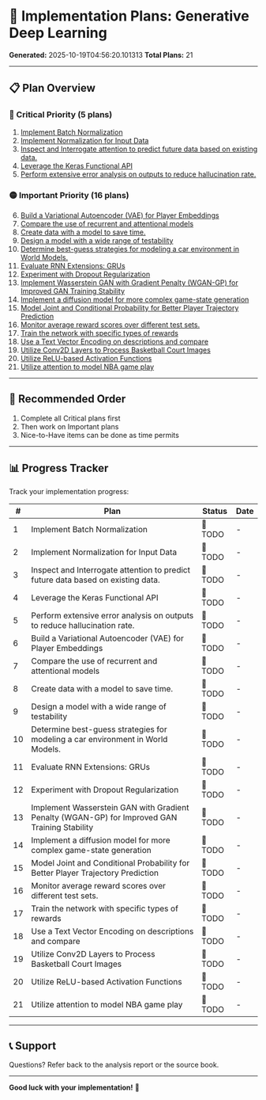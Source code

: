 # 🚀 Implementation Plans: Generative Deep Learning

**Generated:** 2025-10-19T04:56:20.101313
**Total Plans:** 21

---

## 📋 Plan Overview

### 🔴 Critical Priority (5 plans)

1. [Implement Batch Normalization](01_Implement_Batch_Normalization.md)
2. [Implement Normalization for Input Data](02_Implement_Normalization_for_Input_Data.md)
3. [Inspect and Interrogate attention to predict future data based on existing data.](03_Inspect_and_Interrogate_attention_to_predict_future_data_based_on_existing_data.md)
4. [Leverage the Keras Functional API](04_Leverage_the_Keras_Functional_API.md)
5. [Perform extensive error analysis on outputs to reduce hallucination rate.](05_Perform_extensive_error_analysis_on_outputs_to_reduce_hallucination_rate.md)

### 🟡 Important Priority (16 plans)

6. [Build a Variational Autoencoder (VAE) for Player Embeddings](06_Build_a_Variational_Autoencoder_VAE_for_Player_Embeddings.md)
7. [Compare the use of recurrent and attentional models](07_Compare_the_use_of_recurrent_and_attentional_models.md)
8. [Create data with a model to save time.](08_Create_data_with_a_model_to_save_time.md)
9. [Design a model with a wide range of testability](09_Design_a_model_with_a_wide_range_of_testability.md)
10. [Determine best-guess strategies for modeling a car environment in World Models.](10_Determine_best-guess_strategies_for_modeling_a_car_environment_in_World_Models.md)
11. [Evaluate RNN Extensions: GRUs](11_Evaluate_RNN_Extensions_GRUs.md)
12. [Experiment with Dropout Regularization](12_Experiment_with_Dropout_Regularization.md)
13. [Implement Wasserstein GAN with Gradient Penalty (WGAN-GP) for Improved GAN Training Stability](13_Implement_Wasserstein_GAN_with_Gradient_Penalty_WGAN-GP_for_Improved_GAN_Training_Stability.md)
14. [Implement a diffusion model for more complex game-state generation](14_Implement_a_diffusion_model_for_more_complex_game-state_generation.md)
15. [Model Joint and Conditional Probability for Better Player Trajectory Prediction](15_Model_Joint_and_Conditional_Probability_for_Better_Player_Trajectory_Prediction.md)
16. [Monitor average reward scores over different test sets.](16_Monitor_average_reward_scores_over_different_test_sets.md)
17. [Train the network with specific types of rewards](17_Train_the_network_with_specific_types_of_rewards.md)
18. [Use a Text Vector Encoding on descriptions and compare](18_Use_a_Text_Vector_Encoding_on_descriptions_and_compare.md)
19. [Utilize Conv2D Layers to Process Basketball Court Images](19_Utilize_Conv2D_Layers_to_Process_Basketball_Court_Images.md)
20. [Utilize ReLU-based Activation Functions](20_Utilize_ReLU-based_Activation_Functions.md)
21. [Utilize attention to model NBA game play](21_Utilize_attention_to_model_NBA_game_play.md)

---

## 🎯 Recommended Order

1. Complete all Critical plans first
2. Then work on Important plans
3. Nice-to-Have items can be done as time permits

---

## 📊 Progress Tracker

Track your implementation progress:

| # | Plan | Status | Date |
|---|------|--------|------|
| 1 | Implement Batch Normalization | 🔲 TODO | - |
| 2 | Implement Normalization for Input Data | 🔲 TODO | - |
| 3 | Inspect and Interrogate attention to predict future data based on existing data. | 🔲 TODO | - |
| 4 | Leverage the Keras Functional API | 🔲 TODO | - |
| 5 | Perform extensive error analysis on outputs to reduce hallucination rate. | 🔲 TODO | - |
| 6 | Build a Variational Autoencoder (VAE) for Player Embeddings | 🔲 TODO | - |
| 7 | Compare the use of recurrent and attentional models | 🔲 TODO | - |
| 8 | Create data with a model to save time. | 🔲 TODO | - |
| 9 | Design a model with a wide range of testability | 🔲 TODO | - |
| 10 | Determine best-guess strategies for modeling a car environment in World Models. | 🔲 TODO | - |
| 11 | Evaluate RNN Extensions: GRUs | 🔲 TODO | - |
| 12 | Experiment with Dropout Regularization | 🔲 TODO | - |
| 13 | Implement Wasserstein GAN with Gradient Penalty (WGAN-GP) for Improved GAN Training Stability | 🔲 TODO | - |
| 14 | Implement a diffusion model for more complex game-state generation | 🔲 TODO | - |
| 15 | Model Joint and Conditional Probability for Better Player Trajectory Prediction | 🔲 TODO | - |
| 16 | Monitor average reward scores over different test sets. | 🔲 TODO | - |
| 17 | Train the network with specific types of rewards | 🔲 TODO | - |
| 18 | Use a Text Vector Encoding on descriptions and compare | 🔲 TODO | - |
| 19 | Utilize Conv2D Layers to Process Basketball Court Images | 🔲 TODO | - |
| 20 | Utilize ReLU-based Activation Functions | 🔲 TODO | - |
| 21 | Utilize attention to model NBA game play | 🔲 TODO | - |

---

## 📞 Support

Questions? Refer back to the analysis report or the source book.

---

**Good luck with your implementation!** 🚀

